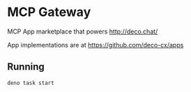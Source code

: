 # MCP Gateway  

MCP App marketplace that powers http://deco.chat/

App implementations are at https://github.com/deco-cx/apps

## Running

`deno task start`

